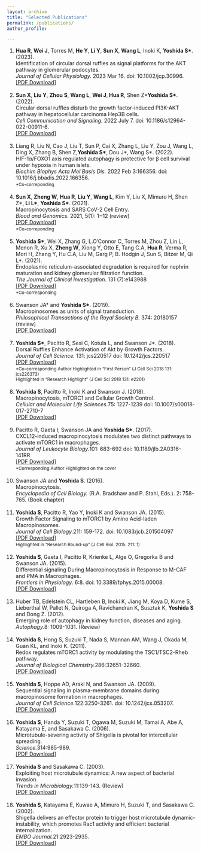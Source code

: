 ```yaml
---
layout: archive
title: "Selected Publications"
permalink: /publications/
author_profile: 

---
```


<ul style="list-style-type: decimal;">

  <li><B>Hua R</B>, <B>Wei J</B>, Torres M, <B>He Y</B>, <B>Li Y</B>, <B>Sun X</B>, <B>Wang L</B>, Inoki K, <B>Yoshida S*</B>. (2023).<br>
 Identification of circular dorsal ruffles as signal platforms for the AKT pathway in glomerular podocytes. <br>
 <i>Journal of Cellular Physiology. </i>2023 Mar 16. doi: 10.1002/jcp.30996. <br>
   <a href="../files/2023 JCP.pdf">[PDF Download]</a><br><br></li>

  <li><B>Sun X</B>, <B>Liu Y</B>, <B>Zhou S</B>, <B>Wang L</B>, <B>Wei J</B>,<B> Hua R</B>, Shen Z*<B>Yoshida S*</B>. (2022).<br>
 Circular dorsal ruffles disturb the growth factor-induced PI3K-AKT pathway in hepatocellular carcinoma Hep3B cells. <br>
 <i>Cell Communication and Signaling. </i>2022 July 7. doi: 10.1186/s12964-022-00911-6.<br>
   <a href="../files/2022 CCS.pdf">[PDF Download]</a><br><br></li>

  <li> Liang R, Liu N, Cao J, Liu T, Sun P, Cai X, Zhang L, Liu Y, Zou J, Wang L, Ding X, Zhang B, Shen Z,<B>Yoshida S*</B>, Dou J*, Wang S*. (2022).<br>
 HIF-1α/FOXO1 axis regulated autophagy is protective for β cell survival under hypoxia in human islets. <br>
 <i>Biochim Biophys Acta Mol Basis Dis. </i>2022 Feb 3:166356. doi: 10.1016/j.bbadis.2022.166356.<br>
  <small> *Co-correponding</small><br><br></li>
 
  <li> <B>Sun X</B>, <B>Zheng W</B>, <B>Hua R</B>, <B>Liu Y</B>, <B>Wang L</B>, Kim Y, Liu X, Mimuro H, Shen Z*, <B>Li L*</B>, <B>Yoshida S*</B>. (2021).<br>
 Macropinocytosis and SARS CoV-2 Cell Entry. <br>
 <i>Blood and Genomics. </i>2021, 5(1): 1−12 (review)<br>
  <a href="../files/2021 BG.pdf">[PDF Download]</a><br>
  <small> *Co-correponding</small><br><br></li>
 
 <li> <B>Yoshida S*</B>, Wei X, Zhang G, L.O’Connor C, Torres M, Zhou Z, Lin L, Menon R, Xu X, <B>Zheng W</B>, Xiong Y, Otto E, Tang C.A, <B>Hua R</B>, Verma R, Mori H, Zhang Y, Hu C.A, Liu M, Garg P, B. Hodgin J, Sun S, Bitzer M, Qi L*. (2021). <br>
 Endoplasmic reticulum-associated degradation is required for nephrin maturation and kidney glomerular filtration function. <br>
 <i>The Journal of Clinical Investigation. </i>131 (7):e143988<br>
  <a href="../files/2021 JCI.pdf">[PDF Download]</a><br>
  <small> *Co-corresponding</small><br><br></li>

<li>Swanson JA* and <B>Yoshida S*</B>. (2019). <br> 
 Macropinosomes as units of signal transduction. <br>
 <i>Philosophical Transactions of the Royal Society B.</i> 374: 20180157 (review)<br>
 <a href="../files/2019 RSTB.pdf">[PDF Download]</a><br><br></li>

<li> <B>Yoshida S*</B>, Pacitto R, Sesi C, Kotula L, and Swanson J*. (2018). <br> 
 Dorsal Ruffles Enhance Activation of Akt by Growth Factors.  <br>
 <i>Journal of Cell Science.</i> 131: jcs220517 doi: 10.1242/jcs.220517<br> 
  <a href="../files/2018 JCS.pdf">[PDF Download]</a><br>
 <small>*Co-corresponding Author Highlighted in “First Person” (J Cell Sci 2018 131: jcs226373) <br>
  Highlighted in “Research Highlight” (J Cell Sci 2018 131: e2201)</small><br><br></li>
 
 <li> <B>Yoshida S</B>, Pacitto R, Inoki K and Swanson J. (2018). <br> 
 Macropinocytosis, mTORC1 and Cellular Growth Control.  <br>
 <i>Cellular and Molecular Life Sciences.</i>75: 1227-1239 doi: 10.1007/s00018-017-2710-7<br>
 <a href="../files/2018 CMLS.pdf">[PDF Download]</a><br><br></li>
 
  <li> Pacitto R, Gaeta I, Swanson JA and <B>Yoshida S*</B>. (2017). <br> 
 CXCL12-induced macropinocytosis modulates two distinct pathways to activate mTORC1 in macrophages.<br>
 <i>Journal of Leukocyte Biology.</i>101: 683-692 doi: 10.1189/jlb.2A0316-141RR <br>
 <a href="../files/2017 JLB.pdf">[PDF Download]</a><br>
 <small>*Corresponding Author Highlighted on the cover</small><br><br></li>
 
   <li> Swanson JA and <B>Yoshida S</B>. (2016).<br> 
 Macropinocytosis.<br>
 <i>Encyclopedia of Cell Biology.</i> (R.A. Bradshaw and P. Stahl, Eds.). 2: 758-765. (Book chapter)<br><br></li>
 
 <li> <B>Yoshida S</B>, Pacitto R, Yao Y, Inoki K and Swanson JA. (2015).<br> 
 Growth Factor Signaling to mTORC1 by Amino Acid-laden Macropinosomes.<br>
 <i>Journal of Cell Biology.</i>211: 159-172. doi: 10.1083/jcb.201504097<br>
 <a href="../files/2015 JCB.pdf">[PDF Download]</a><br>
 <small>Highlighted in “Research Round-up” (J Cell Biol. 2015. 211: 1)</small><br><br></li>
 
 <li> <B>Yoshida S</B>, Gaeta I, Pacitto R, Krienke L, Alge O, Gregorka B and Swanson JA. (2015).<br> 
 Differential signaling During Macropinocytosis in Response to M-CAF and PMA in Macrophages. <br>
 <i>Frontiers in Physiology.</i> 6:8. doi: 10.3389/fphys.2015.00008.<br>
 <a href="../files/2015 Frontier.pdf">[PDF Download]</a><br><br></li>
 
 <li> Huber TB, Edelstein CL, Hartleben B, Inoki K, Jiang M, Koya D, Kume S, Lieberthal W, Pallet N, Quiroga A, Ravichandran K, Susztak K, <B>Yoshida S</B> and Dong Z. (2012).<br> 
 Emerging role of autophagy in kidney function, diseases and aging.<br>
 <i>Autophagy.</i>8: 1009-1031. (Review)<br><br></li>
 
  <li> <B>Yoshida S</B>, Hong S, Suzuki T, Nada S, Mannan AM, Wang J, Okada M, Guan KL, and Inoki K. (2011). <br> 
 Redox regulates mTORC1 activity by modulating the TSC1/TSC2-Rheb pathway.<br>
 <i>Journal of Biological Chemistry.</i>286:32651-32660.<br>
 <a href="../files/2011 JBC.pdf">[PDF Download]</a><br><br></li>
 
 <li> <B>Yoshida S</B>, Hoppe AD, Araki N, and Swanson JA. (2009).<br> 
 Sequential signaling in plasma-membrane domains during macropinosome formation in macrophages.<br>
 <i>Journal of Cell Science.</i>122:3250-3261. doi: 10.1242/jcs.053207.<br>
 <a href="../files/2009 JCS.pdf">[PDF Download]</a><br><br></li>
 
  <li> <B>Yoshida S</B>, Handa Y, Suzuki T, Ogawa M, Suzuki M, Tamai A, Abe A, Katayama E, and Sasakawa C. (2006).<br> 
 Microtubule-severing activity of Shigella is pivotal for intercellular spreading.<br>
 <i>Science.</i>314:985-989.<br>
 <a href="../files/2006 Science.pdf">[PDF Download]</a><br><br></li>
 
  <li> <B>Yoshida S</B> and Sasakawa C. (2003). <br> 
 Exploiting host microtubule dynamics: A new aspect of bacterial invasion.<br>
 <i>Trends in Microbiology.</i>11:139-143. (Review)<br>
 <a href="../files/2003 TiMicro.pdf">[PDF Download]</a><br><br></li>
 
  <li> <B>Yoshida S</B>, Katayama E, Kuwae A, Mimuro H, Suzuki T, and Sasakawa C. (2002). <br> 
Shigella delivers an effector protein to trigger host microtubule dynamic-instability, which promotes Rac1 activity and efficient bacterial internalization.<br>
 <i>EMBO Journal.</i>21:2923-2935.<br>
 <a href="../files/2002 EMBO.pdf">[PDF Download]</a><br><br></li>
  
</ul>

